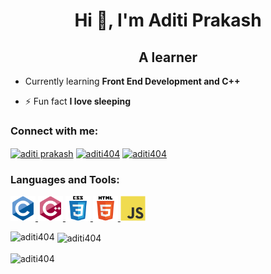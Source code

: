 <h1 align="center">Hi 👋, I'm Aditi Prakash</h1>
<h2 align="center">A learner</h2>

- Currently learning **Front End Development and C++**

- ⚡ Fun fact **I love sleeping**

<h3 align="left">Connect with me:</h3>
<p align="left">
<a href="https://linkedin.com/in/aditi prakash" target="blank"><img align="center" src="https://raw.githubusercontent.com/rahuldkjain/github-profile-readme-generator/master/src/images/icons/Social/linked-in-alt.svg" alt="aditi prakash" height="30" width="40" /></a>
<a href="https://instagram.com/aditi404" target="blank"><img align="center" src="https://raw.githubusercontent.com/rahuldkjain/github-profile-readme-generator/master/src/images/icons/Social/instagram.svg" alt="aditi404" height="30" width="40" /></a>
<a href="https://www.codechef.com/users/aditi404" target="blank"><img align="center" src="https://cdn.jsdelivr.net/npm/simple-icons@3.1.0/icons/codechef.svg" alt="aditi404" height="30" width="40" /></a>
</p>

<h3 align="left">Languages and Tools:</h3>
<p align="left"> <a href="https://www.cprogramming.com/" target="_blank"> <img src="https://raw.githubusercontent.com/devicons/devicon/master/icons/c/c-original.svg" alt="c" width="40" height="40"/> </a> <a href="https://www.w3schools.com/cpp/" target="_blank"> <img src="https://raw.githubusercontent.com/devicons/devicon/master/icons/cplusplus/cplusplus-original.svg" alt="cplusplus" width="40" height="40"/> </a> <a href="https://www.w3schools.com/css/" target="_blank"> <img src="https://raw.githubusercontent.com/devicons/devicon/master/icons/css3/css3-original-wordmark.svg" alt="css3" width="40" height="40"/> </a> <a href="https://www.w3.org/html/" target="_blank"> <img src="https://raw.githubusercontent.com/devicons/devicon/master/icons/html5/html5-original-wordmark.svg" alt="html5" width="40" height="40"/> </a> <a href="https://developer.mozilla.org/en-US/docs/Web/JavaScript" target="_blank"> <img src="https://raw.githubusercontent.com/devicons/devicon/master/icons/javascript/javascript-original.svg" alt="javascript" width="40" height="40"/> </a> </p>

<p><img align="left" src="https://github-readme-stats.vercel.app/api/top-langs?username=aditi404&show_icons=true&locale=en&layout=compact" alt="aditi404" /></p>

<p>&nbsp;<img align="center" src="https://github-readme-stats.vercel.app/api?username=aditi404&show_icons=true&locale=en" alt="aditi404" /></p>

<p><img align="center" src="https://github-readme-streak-stats.herokuapp.com/?user=aditi404&" alt="aditi404" /></p>
